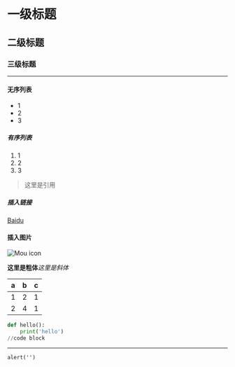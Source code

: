 
# 一级标题

## 二级标题

### 三级标题

---

#### 无序列表

* 1
* 2
* 3

##### 有序列表

1. 1
2. 2
3. 3


> 这里是引用

##### 插入链接

[Baidu](http://baidu.com)

#### 插入图片

![Mou icon](http://mouapp.com/Mou_128.png)

__这里是粗体__*这里是斜体*

|a |b |c |
|--|--|--|
|1 | 2|1 |
| 2| 4|1 |

```python 
def hello():
    print('hello')
//code block
```
***
`alert('')`



